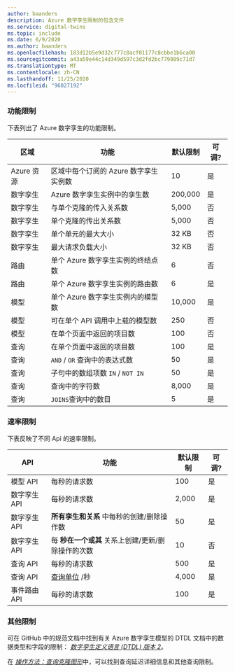 ```yaml
---
author: baanders
description: Azure 数字孪生限制的包含文件
ms.service: digital-twins
ms.topic: include
ms.date: 6/9/2020
ms.author: baanders
ms.openlocfilehash: 183d12b5e9d32c777c8acf01177c8cbbe1b6ca00
ms.sourcegitcommit: a43a59e44c14d349d597c3d2fd2bc779989c71d7
ms.translationtype: MT
ms.contentlocale: zh-CN
ms.lasthandoff: 11/25/2020
ms.locfileid: "96027192"
---
```

### <a name="functional-limits"></a>功能限制

下表列出了 Azure 数字孪生的功能限制。

| 区域 | 功能 | 默认限制 | 可调? |
| --- | --- | --- | --- |
| Azure 资源 | 区域中每个订阅的 Azure 数字孪生实例数 | 10 | 是 |
| 数字孪生 | Azure 数字孪生实例中的孪生数 | 200,000 | 是 |
| 数字孪生 | 与单个克隆的传入关系数 | 5,000 | 否 |
| 数字孪生 | 单个克隆的传出关系数 | 5,000 | 否 |
| 数字孪生 | 单个单元的最大大小 | 32 KB | 否 |
| 数字孪生 | 最大请求负载大小 | 32 KB | 否 | 
| 路由 | 单个 Azure 数字孪生实例的终结点数 | 6 | 否 |
| 路由 | 单个 Azure 数字孪生实例的路由数 | 6 | 是 |
| 模型 | 单个 Azure 数字孪生实例内的模型数 | 10,000 | 是 |
| 模型 | 可在单个 API 调用中上载的模型数 | 250 | 否 |
| 模型 | 在单个页面中返回的项目数 | 100 | 否 |
| 查询 | 在单个页面中返回的项目数 | 100 | 是 |
| 查询 | `AND`  /  `OR` 查询中的表达式数 | 50 | 是 |
| 查询 | 子句中的数组项数 `IN`  /  `NOT IN` | 50 | 是 |
| 查询 | 查询中的字符数 | 8,000 | 是 |
| 查询 | `JOINS`查询中的数目 | 5 | 是 |

### <a name="rate-limits"></a>速率限制

下表反映了不同 Api 的速率限制。

| API | 功能 | 默认限制 | 可调? |
| --- | --- | --- | --- |
| 模型 API | 每秒的请求数 | 100 | 是 |
| 数字孪生 API | 每秒的请求数 | 2,000 | 是 |
| 数字孪生 API | **所有孪生和关系** 中每秒的创建/删除操作数 | 50 | 是 |
| 数字孪生 API | 每 **秒在一个或其** 关系上创建/更新/删除操作的次数 | 10 | 否 |
| 查询 API | 每秒的请求数 | 500 | 是 |
| 查询 API | [查询单位](../articles/digital-twins/concepts-query-units.md) /秒 | 4,000 | 是 |
| 事件路由 API | 每秒的请求数 | 100 | 是 |

### <a name="other-limits"></a>其他限制

可在 GitHub 中的规范文档中找到有关 Azure 数字孪生模型的 DTDL 文档中的数据类型和字段的限制： [*数字孪生定义语言 (DTDL) 版本 2*](https://github.com/Azure/opendigitaltwins-dtdl/blob/master/DTDL/v2/dtdlv2.md)。
 
在 [*操作方法：查询克隆图形*](../articles/digital-twins/how-to-query-graph.md)中，可以找到查询延迟详细信息和其他查询限制。
